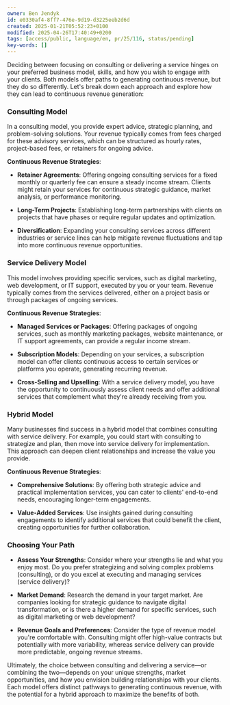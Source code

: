 ```yaml
---
owner: Ben Jendyk
id: e0330af4-8ff7-476e-9d19-d3225eeb2d6d
created: 2025-01-21T05:52:23+0100
modified: 2025-04-26T17:40:49+0200
tags: [access/public, language/en, pr/25/116, status/pending]
key-words: []
---
```


Deciding between focusing on consulting or delivering a service hinges on your preferred business model, skills, and how you wish to engage with your clients. Both models offer paths to generating continuous revenue, but they do so differently. Let's break down each approach and explore how they can lead to continuous revenue generation:

### Consulting Model

In a consulting model, you provide expert advice, strategic planning, and problem-solving solutions. Your revenue typically comes from fees charged for these advisory services, which can be structured as hourly rates, project-based fees, or retainers for ongoing advice.

**Continuous Revenue Strategies**:

- **Retainer Agreements**: Offering ongoing consulting services for a fixed monthly or quarterly fee can ensure a steady income stream. Clients might retain your services for continuous strategic guidance, market analysis, or performance monitoring.
  
- **Long-Term Projects**: Establishing long-term partnerships with clients on projects that have phases or require regular updates and optimization.
  
- **Diversification**: Expanding your consulting services across different industries or service lines can help mitigate revenue fluctuations and tap into more continuous revenue opportunities.

### Service Delivery Model

This model involves providing specific services, such as digital marketing, web development, or IT support, executed by you or your team. Revenue typically comes from the services delivered, either on a project basis or through packages of ongoing services.

**Continuous Revenue Strategies**:

- **Managed Services or Packages**: Offering packages of ongoing services, such as monthly marketing packages, website maintenance, or IT support agreements, can provide a regular income stream.
  
- **Subscription Models**: Depending on your services, a subscription model can offer clients continuous access to certain services or platforms you operate, generating recurring revenue.
  
- **Cross-Selling and Upselling**: With a service delivery model, you have the opportunity to continuously assess client needs and offer additional services that complement what they're already receiving from you.

### Hybrid Model

Many businesses find success in a hybrid model that combines consulting with service delivery. For example, you could start with consulting to strategize and plan, then move into service delivery for implementation. This approach can deepen client relationships and increase the value you provide.

**Continuous Revenue Strategies**:

- **Comprehensive Solutions**: By offering both strategic advice and practical implementation services, you can cater to clients' end-to-end needs, encouraging longer-term engagements.
  
- **Value-Added Services**: Use insights gained during consulting engagements to identify additional services that could benefit the client, creating opportunities for further collaboration.

### Choosing Your Path

- **Assess Your Strengths**: Consider where your strengths lie and what you enjoy most. Do you prefer strategizing and solving complex problems (consulting), or do you excel at executing and managing services (service delivery)?
  
- **Market Demand**: Research the demand in your target market. Are companies looking for strategic guidance to navigate digital transformation, or is there a higher demand for specific services, such as digital marketing or web development?

- **Revenue Goals and Preferences**: Consider the type of revenue model you're comfortable with. Consulting might offer high-value contracts but potentially with more variability, whereas service delivery can provide more predictable, ongoing revenue streams.

Ultimately, the choice between consulting and delivering a service—or combining the two—depends on your unique strengths, market opportunities, and how you envision building relationships with your clients. Each model offers distinct pathways to generating continuous revenue, with the potential for a hybrid approach to maximize the benefits of both.
